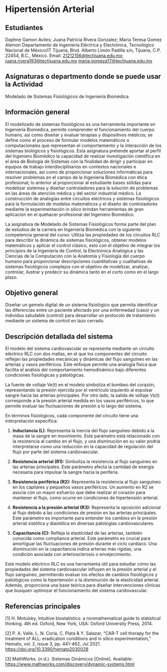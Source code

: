 

# Hipertensión Arterial  

## Estudiantes

Daphne Gamon Aviles; Juana Patricia Rivera Gonzalez; Maria Teresa Gomez Alemon 
Departamento de Ingeniería Eléctrica y Electrónica, Tecnológico Nacional de México/IT Tijuana, Blvd. Alberto Limón Padilla s/n, Tijuana, C.P. 22454, B.C., México. Email: 21212156@tectijuana.edu.mx; juana.rivera193@tectijuana.edu.mx maria.gomeza17@tectijuana.edu.mx

## Asignaturas o departmento donde se puede usar la Actividad
Modelado de Sistemas Fisiológicos de Ingeniería Biomédica

## Información general
El modelizado de sistemas fisiológicos es una herramienta importante en Ingeniería Biomédica, permite comprender el funcionamiento del cuerpo humano, así como diseñar y evaluar terapias y dispositivos médicos; se define como el proceso de formular modelos matemáticos o computacionales que representan el comportamiento y la interacción de los sistemas biológicos y fisiológicos. Esta asignatura pretende aportar al perfil del Ingeniero Biomédico la capacidad de realizar investigación científica en el área de Biología de Sistemas con la finalidad de dirigir y participar en equipos de trabajo interdisciplinarios en contextos nacionales e internacionales, así como de proporcionar soluciones informáticas para resolver problemas en el campo de la Ingeniería Biomédica con ética profesional; lo anterior al proporcionar al estudiante bases sólidas para modelizar sistemas y diseñar controladores para la solución de problemas en las áreas de atención médica y del sector industrial médico. La construcción de analogías entre circuitos eléctricos y sistemas fisiológicos para la formulación de modelos matemáticos y el diseño de controladores mediante la experimentación in silico brindan herramientas de gran aplicación en el quehacer profesional del Ingeniero Biomédico.

La asignatura de Modelado de Sistemas Fisiológicos forma parte del plan de estudios de la carrera en Ingeniería Biomédica con la siguiente competencia general del curso: Utiliza las propiedades de los circuitos RLC para describir la dinámica de sistemas fisiológicos, obtener modelos matemáticos y aplicar el control clásico, esto con el objetivo de integrar los principios de la Ingeniería de Control, la Electrónica Analógica y las Ciencias de la Computación con la Anatomía y Fisiología del cuerpo humano para proporcionar descripciones cuantitativas y cualitativas de sistemas fisiológicos complejos con el objetivo de modelizar, analizar, controlar, ilustrar y predecir su dinámica tanto en el corto como en el largo plazo.

## Objetivo general
Diseñar un gemelo digital de un sistema fisiológico que permita identificar las diferencias entre un paciente afectado por una enfermedad (caso) y un individuo saludable (control) para desarrollar un protocolo de tratamiento mediante un sistema de control en lazo cerrado.

## Descripción detallada del sistema
El modelo del sistema cardiovascular se representa mediante un circuito eléctrico RLC con dos mallas, en el que los componentes del circuito reflejan las propiedades mecánicas y dinámicas del flujo sanguíneo en las arterias y vasos periféricos. Este enfoque permite una analogía física que facilita el análisis del comportamiento hemodinámico bajo diferentes condiciones fisiológicas y patológicas.

La fuente de voltaje Ve(t) en el modelo simboliza el bombeo del corazón, representando la presión ejercida por el ventrículo izquierdo al expulsar sangre hacia las arterias principales. Por otro lado, la salida de voltaje Vs(t) corresponde a la presión arterial medida en los vasos periféricos, lo que permite evaluar las fluctuaciones de presión a lo largo del sistema.

En términos fisiológicos, cada componente del circuito tiene una interpretación específica:

1. **Inductancia (L)**: Representa la inercia del flujo sanguíneo debido a la masa de la sangre en movimiento. Este parámetro está relacionado con la resistencia al cambio en el flujo, y una disminución en su valor podría interpretarse como una reducción en la capacidad de regulación del flujo por parte del sistema cardiovascular.

2. **Resistencia arterial (R1):** Simboliza la resistencia al flujo sanguíneo en las arterias principales. Este parámetro afecta la cantidad de energía necesaria para impulsar la sangre hacia la periferia.

3. **Resistencia periférica (R2):** Representa la resistencia al flujo sanguíneo en los capilares y pequeños vasos periféricos. Un aumento en R2 se asocia con un mayor esfuerzo que debe realizar el corazón para mantener el flujo, como ocurre en condiciones de hipertensión arterial.

4. **Resistencia a la presión arterial (R3):** Representa la oposición adicional al flujo debido a las condiciones de presión en las arterias principales. Este parámetro es importante para entender los cambios en la presión arterial sistólica y diastólica en diversas patologías cardiovasculares.

5. **Capacitancia (C):** Refleja la elasticidad de las arterias, también conocida como compliance arterial. Este parámetro es crucial para amortiguar las fluctuaciones de presión durante el ciclo cardíaco. Una disminución en la capacitancia indica arterias más rígidas, una condición asociada con arteriosclerosis o envejecimiento.

Este modelo eléctrico RLC es una herramienta útil para estudiar cómo las propiedades del sistema cardiovascular influyen en la presión arterial y el flujo sanguíneo, permitiendo evaluar los efectos de cambios fisiológicos y patológicos como la hipertensión o la disminución de la elasticidad arterial. Además, proporciona una base teórica para diseñar intervenciones clínicas que busquen optimizar el funcionamiento del sistema cardiovascular.



## Referencias principales
[1] H. Motulsky, Intuitive biostatistics: a nonmathematical guide to statistical thinking. 4th ed. Oxford, New York, USA: Oxford University Press, 2014.

[2] P. A. Valle, L. N. Coria, C. Plata & Y. Salazar, “CAR-T cell therapy for the treatment of ALL: eradication conditions and in silico experimentation,” Hemato, vol. 2, issue 3, pp. 441-462, Jul 2021. https://doi.org/10.3390/hemato2030028 

[3] MathWorks. (n.d.). Sistemas Dinámicos [Online]. Available: https://www.mathworks.com/discovery/dynamic-systems.html

